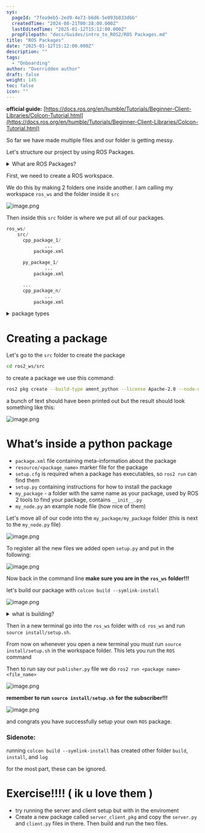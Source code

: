 ```yaml
---
sys:
  pageId: "7fea9eb5-2ed9-4e73-b6d6-5e093b833dbb"
  createdTime: "2024-08-21T00:28:00.000Z"
  lastEditedTime: "2025-01-12T15:12:00.000Z"
  propFilepath: "docs/Guides/intro_to_ROS2/ROS Packages.md"
title: "ROS Packages"
date: "2025-01-12T15:12:00.000Z"
description: ""
tags:
  - "Onboarding"
author: "Overridden author"
draft: false
weight: 145
toc: false
icon: ""
---
```


**official guide:** [https://docs.ros.org/en/humble/Tutorials/Beginner-Client-Libraries/Colcon-Tutorial.html](https://docs.ros.org/en/humble/Tutorials/Beginner-Client-Libraries/Colcon-Tutorial.html)

So far we have made multiple files and our folder is getting messy.

Let's structure our project by using ROS Packages.

<details>

<summary>What are ROS Packages?</summary>

ROS Packages are, as the name implies, packages of code that are highly sharable between ROS developers.

They consist of a folder, `package.xml` file, and source code

```python
      cpp_package_1/
		      ... imagine much code files here ..
          package.xml
```

</details>

First, we need to create a ROS workspace.

We do this by making 2 folders one inside another. I am calling my workspace `ros_ws` and the folder inside it `src`

![image.png](https://prod-files-secure.s3.us-west-2.amazonaws.com/d518164a-d88e-44d1-a4ee-3adb3bd8bce0/70706947-fd18-4537-a67b-e12946812d31/image.png?X-Amz-Algorithm=AWS4-HMAC-SHA256&X-Amz-Content-Sha256=UNSIGNED-PAYLOAD&X-Amz-Credential=ASIAZI2LB466RJIJ34IQ%2F20250408%2Fus-west-2%2Fs3%2Faws4_request&X-Amz-Date=20250408T032502Z&X-Amz-Expires=3600&X-Amz-Security-Token=IQoJb3JpZ2luX2VjEPP%2F%2F%2F%2F%2F%2F%2F%2F%2F%2FwEaCXVzLXdlc3QtMiJIMEYCIQC5CmdNtzcgQcEheWOmpQrSDDyeYDaYeWYnSUNWLKL6HwIhAJAlQcRvZkS0JBQGHYZlCc740evMql7fOhL%2FOK9%2FtYUOKv8DCGwQABoMNjM3NDIzMTgzODA1Igy80FjXPChYsB%2F2fzsq3APol%2FrZNN%2Ffv7ssP%2Ffb8W7RWlNapw2Z7YHfz3Dv1EeA136KJwYQGBrfU5wi9DvIMUX8MK%2B5puCS1qrpweIc%2FYc6UHdp5xqAvk6DJX0zGXDtnx1ABZFdbz4vxiFd%2ByIVSAUfdvI%2FNviqHmHuckg3W8yBqb9oRSLE7a2bYXSl%2BHLzlKSXva%2BFBy8GM2NR1917pnLMjyLwPoHOG8R8wwhqs5POs1SfMqwnobmDIXgZom1TTQj1ntaTpMnnhj%2FIS1R5%2BwByiQ%2FEK%2FZrf7ZPh2NSlHR3ISRl%2FFaljTH17GOkZ%2BU%2BD%2FdZd43Q06X7vC8q3%2BVbv1JLs2wCWHJSBm2DbFHHkMwzyuOMuPbViO9wrQqD%2Fcb4CCn8uQcT%2Bf4GcnXAKzeDM1siPYTvamSoHORMbnmKxquxYV1CI%2BByi%2FNmZFvCrhzaWxTu%2BhHklr4aqzKLbIx971z02HfM%2BrTd76qXfbtqQk7Ofa%2BuyPO0N7vzBoCjNSzmWak36SBR6axf7%2Bgq31KWsYOP34swaJN%2FAirHQzkJiQOGq1lht0Md5ZvkExIo264TSr4fId4C%2B%2BM3jPFB4605OX9hmDJuo%2BzpOR19fyu6ERUGXtPTKnZn4dmfKrJ8Ajlghow9heJY73OkhpBgMTDen9K%2FBjqkAcFRtX3Xn9AN%2Bm6imPFAsxz2N9%2F0ihz9PT2Mog%2F1bOENFU3zEUHohmKk1Ydy2jLVKwBuYneJ3DIo0pecLHbfg7%2FTQqr4XIJQcPxSk%2BIJ4UsTJWwxxpmJRNLuypoafEL4hhQ6D1nWVao8rOBLjhGQ3we1dbhJnZT95Nrvst4VWdE66GnOkdyp7KU4E5NsZXl0XWWVKZ9PvGfPGzWUk%2B4U370cHqAy&X-Amz-Signature=07ffbc58e3c6113b3285e8ebf52e10f4e219b42ae1ab885b22a13cf5d9cb47c2&X-Amz-SignedHeaders=host&x-id=GetObject)

Then inside this `src` folder is where we put all of our packages.

```python
ros_ws/
    src/
      cpp_package_1/
		      ...
          package.xml

      py_package_1/
		      ...
          package.xml

      ...
      cpp_package_n/
		      ...
          package.xml

```

<details>

<summary>package types</summary>

packages can be either `C++` or python.

the intern file structure is different for each but for this guide we will stick to creating python packages

</details>

# Creating a package

Let's go to the `src` folder to create the package

```bash
cd ros2_ws/src
```

to create a package we use this command:

```bash
ros2 pkg create --build-type ament_python --license Apache-2.0 --node-name my_node my_package
```

a bunch of text should have been printed out but the result should look something like this:

![image.png](https://prod-files-secure.s3.us-west-2.amazonaws.com/d518164a-d88e-44d1-a4ee-3adb3bd8bce0/e6cf1e3f-8512-4a3e-b131-079f800bf3e8/image.png?X-Amz-Algorithm=AWS4-HMAC-SHA256&X-Amz-Content-Sha256=UNSIGNED-PAYLOAD&X-Amz-Credential=ASIAZI2LB466RJIJ34IQ%2F20250408%2Fus-west-2%2Fs3%2Faws4_request&X-Amz-Date=20250408T032502Z&X-Amz-Expires=3600&X-Amz-Security-Token=IQoJb3JpZ2luX2VjEPP%2F%2F%2F%2F%2F%2F%2F%2F%2F%2FwEaCXVzLXdlc3QtMiJIMEYCIQC5CmdNtzcgQcEheWOmpQrSDDyeYDaYeWYnSUNWLKL6HwIhAJAlQcRvZkS0JBQGHYZlCc740evMql7fOhL%2FOK9%2FtYUOKv8DCGwQABoMNjM3NDIzMTgzODA1Igy80FjXPChYsB%2F2fzsq3APol%2FrZNN%2Ffv7ssP%2Ffb8W7RWlNapw2Z7YHfz3Dv1EeA136KJwYQGBrfU5wi9DvIMUX8MK%2B5puCS1qrpweIc%2FYc6UHdp5xqAvk6DJX0zGXDtnx1ABZFdbz4vxiFd%2ByIVSAUfdvI%2FNviqHmHuckg3W8yBqb9oRSLE7a2bYXSl%2BHLzlKSXva%2BFBy8GM2NR1917pnLMjyLwPoHOG8R8wwhqs5POs1SfMqwnobmDIXgZom1TTQj1ntaTpMnnhj%2FIS1R5%2BwByiQ%2FEK%2FZrf7ZPh2NSlHR3ISRl%2FFaljTH17GOkZ%2BU%2BD%2FdZd43Q06X7vC8q3%2BVbv1JLs2wCWHJSBm2DbFHHkMwzyuOMuPbViO9wrQqD%2Fcb4CCn8uQcT%2Bf4GcnXAKzeDM1siPYTvamSoHORMbnmKxquxYV1CI%2BByi%2FNmZFvCrhzaWxTu%2BhHklr4aqzKLbIx971z02HfM%2BrTd76qXfbtqQk7Ofa%2BuyPO0N7vzBoCjNSzmWak36SBR6axf7%2Bgq31KWsYOP34swaJN%2FAirHQzkJiQOGq1lht0Md5ZvkExIo264TSr4fId4C%2B%2BM3jPFB4605OX9hmDJuo%2BzpOR19fyu6ERUGXtPTKnZn4dmfKrJ8Ajlghow9heJY73OkhpBgMTDen9K%2FBjqkAcFRtX3Xn9AN%2Bm6imPFAsxz2N9%2F0ihz9PT2Mog%2F1bOENFU3zEUHohmKk1Ydy2jLVKwBuYneJ3DIo0pecLHbfg7%2FTQqr4XIJQcPxSk%2BIJ4UsTJWwxxpmJRNLuypoafEL4hhQ6D1nWVao8rOBLjhGQ3we1dbhJnZT95Nrvst4VWdE66GnOkdyp7KU4E5NsZXl0XWWVKZ9PvGfPGzWUk%2B4U370cHqAy&X-Amz-Signature=a00cfa025cf2f9371a5aca1726c02314fc091f07a6b999fdfbc5c9ecc3752cfa&X-Amz-SignedHeaders=host&x-id=GetObject)

# What’s inside a python package

- `package.xml` file containing meta-information about the package
- `resource/<package_name>` marker file for the package
- `setup.cfg` is required when a package has executables, so `ros2 run` can find them
- `setup.py` containing instructions for how to install the package
- `my_package` - a folder with the same name as your package, used by ROS 2 tools to find your package, contains `__init__.py`
- `my_node.py` an example node file (how nice of them)

Let's move all of our code into the `my_package/my_package` folder (this is next to the `my_node.py` file)

![image.png](https://prod-files-secure.s3.us-west-2.amazonaws.com/d518164a-d88e-44d1-a4ee-3adb3bd8bce0/9ce58f11-0da9-4d3e-b86d-506a9685d378/image.png?X-Amz-Algorithm=AWS4-HMAC-SHA256&X-Amz-Content-Sha256=UNSIGNED-PAYLOAD&X-Amz-Credential=ASIAZI2LB466RJIJ34IQ%2F20250408%2Fus-west-2%2Fs3%2Faws4_request&X-Amz-Date=20250408T032502Z&X-Amz-Expires=3600&X-Amz-Security-Token=IQoJb3JpZ2luX2VjEPP%2F%2F%2F%2F%2F%2F%2F%2F%2F%2FwEaCXVzLXdlc3QtMiJIMEYCIQC5CmdNtzcgQcEheWOmpQrSDDyeYDaYeWYnSUNWLKL6HwIhAJAlQcRvZkS0JBQGHYZlCc740evMql7fOhL%2FOK9%2FtYUOKv8DCGwQABoMNjM3NDIzMTgzODA1Igy80FjXPChYsB%2F2fzsq3APol%2FrZNN%2Ffv7ssP%2Ffb8W7RWlNapw2Z7YHfz3Dv1EeA136KJwYQGBrfU5wi9DvIMUX8MK%2B5puCS1qrpweIc%2FYc6UHdp5xqAvk6DJX0zGXDtnx1ABZFdbz4vxiFd%2ByIVSAUfdvI%2FNviqHmHuckg3W8yBqb9oRSLE7a2bYXSl%2BHLzlKSXva%2BFBy8GM2NR1917pnLMjyLwPoHOG8R8wwhqs5POs1SfMqwnobmDIXgZom1TTQj1ntaTpMnnhj%2FIS1R5%2BwByiQ%2FEK%2FZrf7ZPh2NSlHR3ISRl%2FFaljTH17GOkZ%2BU%2BD%2FdZd43Q06X7vC8q3%2BVbv1JLs2wCWHJSBm2DbFHHkMwzyuOMuPbViO9wrQqD%2Fcb4CCn8uQcT%2Bf4GcnXAKzeDM1siPYTvamSoHORMbnmKxquxYV1CI%2BByi%2FNmZFvCrhzaWxTu%2BhHklr4aqzKLbIx971z02HfM%2BrTd76qXfbtqQk7Ofa%2BuyPO0N7vzBoCjNSzmWak36SBR6axf7%2Bgq31KWsYOP34swaJN%2FAirHQzkJiQOGq1lht0Md5ZvkExIo264TSr4fId4C%2B%2BM3jPFB4605OX9hmDJuo%2BzpOR19fyu6ERUGXtPTKnZn4dmfKrJ8Ajlghow9heJY73OkhpBgMTDen9K%2FBjqkAcFRtX3Xn9AN%2Bm6imPFAsxz2N9%2F0ihz9PT2Mog%2F1bOENFU3zEUHohmKk1Ydy2jLVKwBuYneJ3DIo0pecLHbfg7%2FTQqr4XIJQcPxSk%2BIJ4UsTJWwxxpmJRNLuypoafEL4hhQ6D1nWVao8rOBLjhGQ3we1dbhJnZT95Nrvst4VWdE66GnOkdyp7KU4E5NsZXl0XWWVKZ9PvGfPGzWUk%2B4U370cHqAy&X-Amz-Signature=62772296aa1614b06074d202cc0c46754f37e62c2f1db646cf310ca122a0d995&X-Amz-SignedHeaders=host&x-id=GetObject)

To register all the new files we added open `setup.py` and put in the following:

![image.png](https://prod-files-secure.s3.us-west-2.amazonaws.com/d518164a-d88e-44d1-a4ee-3adb3bd8bce0/1cd7c262-4cae-4496-9d75-c178537d24a2/image.png?X-Amz-Algorithm=AWS4-HMAC-SHA256&X-Amz-Content-Sha256=UNSIGNED-PAYLOAD&X-Amz-Credential=ASIAZI2LB466RJIJ34IQ%2F20250408%2Fus-west-2%2Fs3%2Faws4_request&X-Amz-Date=20250408T032502Z&X-Amz-Expires=3600&X-Amz-Security-Token=IQoJb3JpZ2luX2VjEPP%2F%2F%2F%2F%2F%2F%2F%2F%2F%2FwEaCXVzLXdlc3QtMiJIMEYCIQC5CmdNtzcgQcEheWOmpQrSDDyeYDaYeWYnSUNWLKL6HwIhAJAlQcRvZkS0JBQGHYZlCc740evMql7fOhL%2FOK9%2FtYUOKv8DCGwQABoMNjM3NDIzMTgzODA1Igy80FjXPChYsB%2F2fzsq3APol%2FrZNN%2Ffv7ssP%2Ffb8W7RWlNapw2Z7YHfz3Dv1EeA136KJwYQGBrfU5wi9DvIMUX8MK%2B5puCS1qrpweIc%2FYc6UHdp5xqAvk6DJX0zGXDtnx1ABZFdbz4vxiFd%2ByIVSAUfdvI%2FNviqHmHuckg3W8yBqb9oRSLE7a2bYXSl%2BHLzlKSXva%2BFBy8GM2NR1917pnLMjyLwPoHOG8R8wwhqs5POs1SfMqwnobmDIXgZom1TTQj1ntaTpMnnhj%2FIS1R5%2BwByiQ%2FEK%2FZrf7ZPh2NSlHR3ISRl%2FFaljTH17GOkZ%2BU%2BD%2FdZd43Q06X7vC8q3%2BVbv1JLs2wCWHJSBm2DbFHHkMwzyuOMuPbViO9wrQqD%2Fcb4CCn8uQcT%2Bf4GcnXAKzeDM1siPYTvamSoHORMbnmKxquxYV1CI%2BByi%2FNmZFvCrhzaWxTu%2BhHklr4aqzKLbIx971z02HfM%2BrTd76qXfbtqQk7Ofa%2BuyPO0N7vzBoCjNSzmWak36SBR6axf7%2Bgq31KWsYOP34swaJN%2FAirHQzkJiQOGq1lht0Md5ZvkExIo264TSr4fId4C%2B%2BM3jPFB4605OX9hmDJuo%2BzpOR19fyu6ERUGXtPTKnZn4dmfKrJ8Ajlghow9heJY73OkhpBgMTDen9K%2FBjqkAcFRtX3Xn9AN%2Bm6imPFAsxz2N9%2F0ihz9PT2Mog%2F1bOENFU3zEUHohmKk1Ydy2jLVKwBuYneJ3DIo0pecLHbfg7%2FTQqr4XIJQcPxSk%2BIJ4UsTJWwxxpmJRNLuypoafEL4hhQ6D1nWVao8rOBLjhGQ3we1dbhJnZT95Nrvst4VWdE66GnOkdyp7KU4E5NsZXl0XWWVKZ9PvGfPGzWUk%2B4U370cHqAy&X-Amz-Signature=9d1050e98c719bf2f117e8163231c95a19588abb09cd556aa9855c51c4ae9406&X-Amz-SignedHeaders=host&x-id=GetObject)

Now back in the command line **make sure you are in the** **`ros_ws`** **folder!!!**

let's build our package with `colcon build --symlink-install`

![image.png](https://prod-files-secure.s3.us-west-2.amazonaws.com/d518164a-d88e-44d1-a4ee-3adb3bd8bce0/2f2a0d27-b173-48fd-b189-5f5c0ce65619/image.png?X-Amz-Algorithm=AWS4-HMAC-SHA256&X-Amz-Content-Sha256=UNSIGNED-PAYLOAD&X-Amz-Credential=ASIAZI2LB466RJIJ34IQ%2F20250408%2Fus-west-2%2Fs3%2Faws4_request&X-Amz-Date=20250408T032502Z&X-Amz-Expires=3600&X-Amz-Security-Token=IQoJb3JpZ2luX2VjEPP%2F%2F%2F%2F%2F%2F%2F%2F%2F%2FwEaCXVzLXdlc3QtMiJIMEYCIQC5CmdNtzcgQcEheWOmpQrSDDyeYDaYeWYnSUNWLKL6HwIhAJAlQcRvZkS0JBQGHYZlCc740evMql7fOhL%2FOK9%2FtYUOKv8DCGwQABoMNjM3NDIzMTgzODA1Igy80FjXPChYsB%2F2fzsq3APol%2FrZNN%2Ffv7ssP%2Ffb8W7RWlNapw2Z7YHfz3Dv1EeA136KJwYQGBrfU5wi9DvIMUX8MK%2B5puCS1qrpweIc%2FYc6UHdp5xqAvk6DJX0zGXDtnx1ABZFdbz4vxiFd%2ByIVSAUfdvI%2FNviqHmHuckg3W8yBqb9oRSLE7a2bYXSl%2BHLzlKSXva%2BFBy8GM2NR1917pnLMjyLwPoHOG8R8wwhqs5POs1SfMqwnobmDIXgZom1TTQj1ntaTpMnnhj%2FIS1R5%2BwByiQ%2FEK%2FZrf7ZPh2NSlHR3ISRl%2FFaljTH17GOkZ%2BU%2BD%2FdZd43Q06X7vC8q3%2BVbv1JLs2wCWHJSBm2DbFHHkMwzyuOMuPbViO9wrQqD%2Fcb4CCn8uQcT%2Bf4GcnXAKzeDM1siPYTvamSoHORMbnmKxquxYV1CI%2BByi%2FNmZFvCrhzaWxTu%2BhHklr4aqzKLbIx971z02HfM%2BrTd76qXfbtqQk7Ofa%2BuyPO0N7vzBoCjNSzmWak36SBR6axf7%2Bgq31KWsYOP34swaJN%2FAirHQzkJiQOGq1lht0Md5ZvkExIo264TSr4fId4C%2B%2BM3jPFB4605OX9hmDJuo%2BzpOR19fyu6ERUGXtPTKnZn4dmfKrJ8Ajlghow9heJY73OkhpBgMTDen9K%2FBjqkAcFRtX3Xn9AN%2Bm6imPFAsxz2N9%2F0ihz9PT2Mog%2F1bOENFU3zEUHohmKk1Ydy2jLVKwBuYneJ3DIo0pecLHbfg7%2FTQqr4XIJQcPxSk%2BIJ4UsTJWwxxpmJRNLuypoafEL4hhQ6D1nWVao8rOBLjhGQ3we1dbhJnZT95Nrvst4VWdE66GnOkdyp7KU4E5NsZXl0XWWVKZ9PvGfPGzWUk%2B4U370cHqAy&X-Amz-Signature=063851acf243f629246426e2f160de5d6717d6e70fc9408d3819f57e1853af21&X-Amz-SignedHeaders=host&x-id=GetObject)

<details>

<summary>what is building?</summary>

if you are a CS major at Rose-Hulman you will learn the answer to this in CSSE132

but TLDR; is it combines all the code files into one program that can be run easily 

</details>

Then in a new terminal go into the `ros_ws` folder with `cd ros_ws` and run `source install/setup.sh`. 

From now on whenever you open a new terminal you must run `source install/setup.sh` in the workspace folder. This lets you run the `ROS` command

Then to run say our `publisher.py` file we do `ros2 run <package name> <file_name>`

![image.png](https://prod-files-secure.s3.us-west-2.amazonaws.com/d518164a-d88e-44d1-a4ee-3adb3bd8bce0/4f4b1219-3a44-4632-aa0a-ce3471699f59/image.png?X-Amz-Algorithm=AWS4-HMAC-SHA256&X-Amz-Content-Sha256=UNSIGNED-PAYLOAD&X-Amz-Credential=ASIAZI2LB466RJIJ34IQ%2F20250408%2Fus-west-2%2Fs3%2Faws4_request&X-Amz-Date=20250408T032502Z&X-Amz-Expires=3600&X-Amz-Security-Token=IQoJb3JpZ2luX2VjEPP%2F%2F%2F%2F%2F%2F%2F%2F%2F%2FwEaCXVzLXdlc3QtMiJIMEYCIQC5CmdNtzcgQcEheWOmpQrSDDyeYDaYeWYnSUNWLKL6HwIhAJAlQcRvZkS0JBQGHYZlCc740evMql7fOhL%2FOK9%2FtYUOKv8DCGwQABoMNjM3NDIzMTgzODA1Igy80FjXPChYsB%2F2fzsq3APol%2FrZNN%2Ffv7ssP%2Ffb8W7RWlNapw2Z7YHfz3Dv1EeA136KJwYQGBrfU5wi9DvIMUX8MK%2B5puCS1qrpweIc%2FYc6UHdp5xqAvk6DJX0zGXDtnx1ABZFdbz4vxiFd%2ByIVSAUfdvI%2FNviqHmHuckg3W8yBqb9oRSLE7a2bYXSl%2BHLzlKSXva%2BFBy8GM2NR1917pnLMjyLwPoHOG8R8wwhqs5POs1SfMqwnobmDIXgZom1TTQj1ntaTpMnnhj%2FIS1R5%2BwByiQ%2FEK%2FZrf7ZPh2NSlHR3ISRl%2FFaljTH17GOkZ%2BU%2BD%2FdZd43Q06X7vC8q3%2BVbv1JLs2wCWHJSBm2DbFHHkMwzyuOMuPbViO9wrQqD%2Fcb4CCn8uQcT%2Bf4GcnXAKzeDM1siPYTvamSoHORMbnmKxquxYV1CI%2BByi%2FNmZFvCrhzaWxTu%2BhHklr4aqzKLbIx971z02HfM%2BrTd76qXfbtqQk7Ofa%2BuyPO0N7vzBoCjNSzmWak36SBR6axf7%2Bgq31KWsYOP34swaJN%2FAirHQzkJiQOGq1lht0Md5ZvkExIo264TSr4fId4C%2B%2BM3jPFB4605OX9hmDJuo%2BzpOR19fyu6ERUGXtPTKnZn4dmfKrJ8Ajlghow9heJY73OkhpBgMTDen9K%2FBjqkAcFRtX3Xn9AN%2Bm6imPFAsxz2N9%2F0ihz9PT2Mog%2F1bOENFU3zEUHohmKk1Ydy2jLVKwBuYneJ3DIo0pecLHbfg7%2FTQqr4XIJQcPxSk%2BIJ4UsTJWwxxpmJRNLuypoafEL4hhQ6D1nWVao8rOBLjhGQ3we1dbhJnZT95Nrvst4VWdE66GnOkdyp7KU4E5NsZXl0XWWVKZ9PvGfPGzWUk%2B4U370cHqAy&X-Amz-Signature=d9dfa1824471a3bb3427dbba29dfae4e145784f476ea927a2cfd15bd4f306937&X-Amz-SignedHeaders=host&x-id=GetObject)

**remember to run** **`source install/setup.sh`** **for the subscriber!!!**

![image.png](https://prod-files-secure.s3.us-west-2.amazonaws.com/d518164a-d88e-44d1-a4ee-3adb3bd8bce0/02121119-dad4-49ec-8356-c956108b4243/image.png?X-Amz-Algorithm=AWS4-HMAC-SHA256&X-Amz-Content-Sha256=UNSIGNED-PAYLOAD&X-Amz-Credential=ASIAZI2LB466RJIJ34IQ%2F20250408%2Fus-west-2%2Fs3%2Faws4_request&X-Amz-Date=20250408T032502Z&X-Amz-Expires=3600&X-Amz-Security-Token=IQoJb3JpZ2luX2VjEPP%2F%2F%2F%2F%2F%2F%2F%2F%2F%2FwEaCXVzLXdlc3QtMiJIMEYCIQC5CmdNtzcgQcEheWOmpQrSDDyeYDaYeWYnSUNWLKL6HwIhAJAlQcRvZkS0JBQGHYZlCc740evMql7fOhL%2FOK9%2FtYUOKv8DCGwQABoMNjM3NDIzMTgzODA1Igy80FjXPChYsB%2F2fzsq3APol%2FrZNN%2Ffv7ssP%2Ffb8W7RWlNapw2Z7YHfz3Dv1EeA136KJwYQGBrfU5wi9DvIMUX8MK%2B5puCS1qrpweIc%2FYc6UHdp5xqAvk6DJX0zGXDtnx1ABZFdbz4vxiFd%2ByIVSAUfdvI%2FNviqHmHuckg3W8yBqb9oRSLE7a2bYXSl%2BHLzlKSXva%2BFBy8GM2NR1917pnLMjyLwPoHOG8R8wwhqs5POs1SfMqwnobmDIXgZom1TTQj1ntaTpMnnhj%2FIS1R5%2BwByiQ%2FEK%2FZrf7ZPh2NSlHR3ISRl%2FFaljTH17GOkZ%2BU%2BD%2FdZd43Q06X7vC8q3%2BVbv1JLs2wCWHJSBm2DbFHHkMwzyuOMuPbViO9wrQqD%2Fcb4CCn8uQcT%2Bf4GcnXAKzeDM1siPYTvamSoHORMbnmKxquxYV1CI%2BByi%2FNmZFvCrhzaWxTu%2BhHklr4aqzKLbIx971z02HfM%2BrTd76qXfbtqQk7Ofa%2BuyPO0N7vzBoCjNSzmWak36SBR6axf7%2Bgq31KWsYOP34swaJN%2FAirHQzkJiQOGq1lht0Md5ZvkExIo264TSr4fId4C%2B%2BM3jPFB4605OX9hmDJuo%2BzpOR19fyu6ERUGXtPTKnZn4dmfKrJ8Ajlghow9heJY73OkhpBgMTDen9K%2FBjqkAcFRtX3Xn9AN%2Bm6imPFAsxz2N9%2F0ihz9PT2Mog%2F1bOENFU3zEUHohmKk1Ydy2jLVKwBuYneJ3DIo0pecLHbfg7%2FTQqr4XIJQcPxSk%2BIJ4UsTJWwxxpmJRNLuypoafEL4hhQ6D1nWVao8rOBLjhGQ3we1dbhJnZT95Nrvst4VWdE66GnOkdyp7KU4E5NsZXl0XWWVKZ9PvGfPGzWUk%2B4U370cHqAy&X-Amz-Signature=545a7e63e54fa1d2fc4badb0dcd73c8595e45a7cff72616b220daeffb01abe9a&X-Amz-SignedHeaders=host&x-id=GetObject)

and congrats you have successfully setup your own `ROS` package.

### Sidenote:

running `colcon build --symlink-install` has created other folder `build`, `install`, and `log`

for the most part, these can be ignored.

# Exercise!!!! ( ik u love them )

- try running the server and client setup but with in the enviroment
- Create a new package called `server_client_pkg` and copy the `server.py` and `client.py` files in there. Then build and run the two files.

